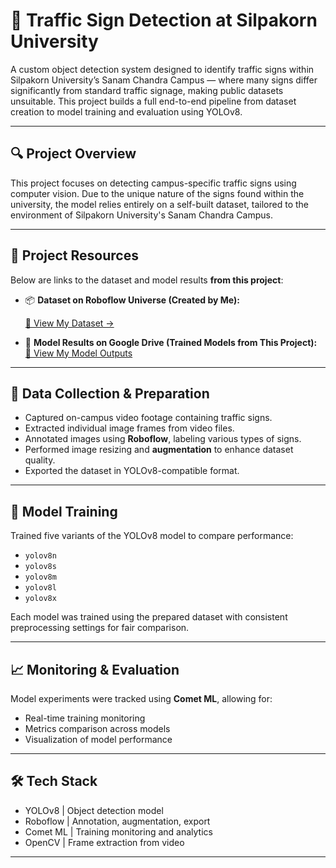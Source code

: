 # 🚦 Traffic Sign Detection at Silpakorn University

A custom object detection system designed to identify traffic signs within Silpakorn University’s Sanam Chandra Campus — where many signs differ significantly from standard traffic signage, making public datasets unsuitable. This project builds a full end-to-end pipeline from dataset creation to model training and evaluation using YOLOv8.

---

## 🔍 Project Overview

This project focuses on detecting campus-specific traffic signs using computer vision. Due to the unique nature of the signs found within the university, the model relies entirely on a self-built dataset, tailored to the environment of Silpakorn University's Sanam Chandra Campus.

---

## 🔗 Project Resources

Below are links to the dataset and model results **from this project**:

- 📦 **Dataset on Roboflow Universe (Created by Me):**
   
  [🔗 View My Dataset →](https://universe.roboflow.com/project-traffic-sign-detection/traffic-sign-detection-67tod)

- 📁 **Model Results on Google Drive (Trained Models from This Project):**  
  [🔗 View My Model Outputs](https://drive.google.com/drive/folders/1YvFpNQmwjvlRPpupJLrQF4AcKA-t_azF?usp=sharing)

---

## 📸 Data Collection & Preparation

- Captured on-campus video footage containing traffic signs.
- Extracted individual image frames from video files.
- Annotated images using **Roboflow**, labeling various types of signs.
- Performed image resizing and **augmentation** to enhance dataset quality.
- Exported the dataset in YOLOv8-compatible format.

---

## 🧠 Model Training

Trained five variants of the YOLOv8 model to compare performance:

- `yolov8n`
- `yolov8s`
- `yolov8m`
- `yolov8l`
- `yolov8x`

Each model was trained using the prepared dataset with consistent preprocessing settings for fair comparison.

---

## 📈 Monitoring & Evaluation

Model experiments were tracked using **Comet ML**, allowing for:

- Real-time training monitoring
- Metrics comparison across models
- Visualization of model performance

---

## 🛠 Tech Stack

- YOLOv8 | Object detection model
- Roboflow | Annotation, augmentation, export
- Comet ML | Training monitoring and analytics
- OpenCV | Frame extraction from video

---

